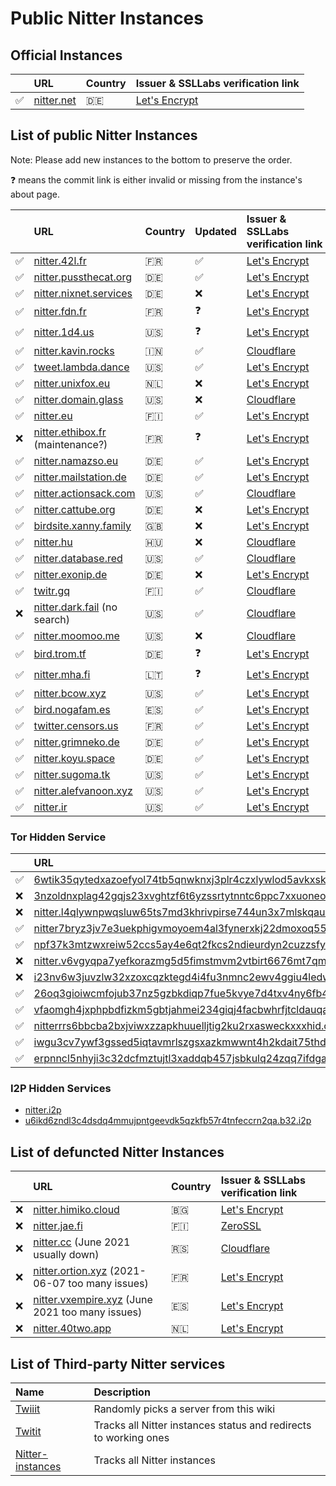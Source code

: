 # Public Nitter Instances

## Official Instances

|         | URL                               | Country | Issuer & SSLLabs verification&nbsp;link                                    |
| :------ | :-------------------------------- | :------ | :------------------------------------------------------------------------- |
| &#9989; | [nitter.net](https://nitter.net/) | 🇩🇪      | [Let's Encrypt](https://www.ssllabs.com/ssltest/analyze.html?d=nitter.net) |

## List of public Nitter Instances

Note: Please add new instances to the bottom to preserve the order.

<!--
- nitter.snopyta.org admin ask us to "hide it from the top, otherwise it might get as popular as invidious"
-->

❓ means the commit link is either invalid or missing from the instance's about page.

|     | URL                                                           | Country    | Updated | Issuer & SSLLabs verification&nbsp;link                                                |
| :-- | :------------------------------------------------------------ | :--------- | :------ | :------------------------------------------------------------------------------------- |
| ✅  | [nitter.42l.fr](https://nitter.42l.fr/)                       | 🇫🇷       | ✅      | [Let's Encrypt](https://www.ssllabs.com/ssltest/analyze.html?d=nitter.42l.fr)          |
| ✅  | [nitter.pussthecat.org](https://nitter.pussthecat.org)        | 🇩🇪       | ✅      | [Let's Encrypt](https://www.ssllabs.com/ssltest/analyze.html?d=nitter.pussthecat.org)  |
| ✅  | [nitter.nixnet.services](https://nitter.nixnet.services/)     | 🇩🇪       | ❌      | [Let's Encrypt](https://www.ssllabs.com/ssltest/analyze.html?d=nitter.nixnet.services) |
| ✅  | [nitter.fdn.fr](https://nitter.fdn.fr/)                       | 🇫🇷       | ❓      | [Let's Encrypt](https://www.ssllabs.com/ssltest/analyze.html?d=nitter.fdn.fr)          |
| ✅  | [nitter.1d4.us](https://nitter.1d4.us/)                       | 🇺🇸       | ❓      | [Let's Encrypt](https://www.ssllabs.com/ssltest/analyze.html?d=nitter.1d4.us)          |
| ✅  | [nitter.kavin.rocks](https://nitter.kavin.rocks)              | 🇮🇳       | ✅      | [Cloudflare](https://www.ssllabs.com/ssltest/analyze.html?d=nitter.kavin.rocks)        |
| ✅  | [tweet.lambda.dance](https://tweet.lambda.dance)              | 🇺🇸       | ✅      | [Let's Encrypt](https://www.ssllabs.com/ssltest/analyze.html?d=tweet.lambda.dance)               |
| ✅  | [nitter.unixfox.eu](https://nitter.unixfox.eu)                | 🇳🇱       | ❌      | [Let's Encrypt](https://www.ssllabs.com/ssltest/analyze.html?d=nitter.unixfox.eu)      |
| ✅  | [nitter.domain.glass](https://nitter.domain.glass)            | 🇺🇸       | ❌      | [Cloudflare](https://www.ssllabs.com/ssltest/analyze.html?d=nitter.domain.glass)       |
| ✅  | [nitter.eu](https://nitter.eu)                                | 🇫🇮       | ✅      | [Let's Encrypt](https://www.ssllabs.com/ssltest/analyze.html?d=nitter.eu)              |
| ❌  | [nitter.ethibox.fr](https://nitter.ethibox.fr) (maintenance?) | 🇫🇷       | ❓      | [Let's Encrypt](https://www.ssllabs.com/ssltest/analyze.html?d=nitter.ethibox.fr)   |
| ✅  | [nitter.namazso.eu](https://nitter.namazso.eu)                | 🇩🇪       | ✅      | [Let's Encrypt](https://www.ssllabs.com/ssltest/analyze.html?d=nitter.namazso.eu)      |
| ✅  | [nitter.mailstation.de](https://nitter.mailstation.de)        | 🇩🇪       | ✅      | [Let's Encrypt](https://www.ssllabs.com/ssltest/analyze.html?d=nitter.mailstation.de)  |
| ✅  | [nitter.actionsack.com](https://nitter.actionsack.com)        | 🇺🇸       | ✅      | [Cloudflare](https://www.ssllabs.com/ssltest/analyze.html?d=nitter.actionsack.com)     |
| ✅  | [nitter.cattube.org](https://nitter.cattube.org/)             | 🇩🇪       | ❌      | [Let's Encrypt](https://www.ssllabs.com/ssltest/analyze.html?d=nitter.cattube.org)     |
| ✅  | [birdsite.xanny.family](https://birdsite.xanny.family)        | 🇬🇧       | ❌      | [Let's Encrypt](https://www.ssllabs.com/ssltest/analyze.html?d=birdsite.xanny.family)  |
| ✅  | [nitter.hu](https://nitter.hu)                                | 🇭🇺       | ❌      | [Cloudflare](https://www.ssllabs.com/ssltest/analyze.html?d=nitter.hu)                 |
| ✅  | [nitter.database.red](https://nitter.database.red)            | 🇺🇸       | ✅      | [Cloudflare](https://www.ssllabs.com/ssltest/analyze.html?d=nitter.database.red)       |
| ✅  | [nitter.exonip.de](https://nitter.exonip.de/)                 | 🇩🇪       | ❌      | [Let's Encrypt](https://www.ssllabs.com/ssltest/analyze.html?d=nitter.exonip.de)       |
| ✅  | [twitr.gq](https://twitr.gq/)                                 | 🇫🇮       | ✅      | [Cloudflare](https://www.ssllabs.com/ssltest/analyze.html?d=twitr.gq)                  |
| ❌  | [nitter.dark.fail](https://nitter.dark.fail) (no search)      | 🇺🇸       | ✅      | [Cloudflare](https://www.ssllabs.com/ssltest/analyze.html?d=nitter.dark.fail)          |
| ✅  | [nitter.moomoo.me](https://nitter.moomoo.me)                  | 🇺🇸       | ❌      | [Cloudflare](https://www.ssllabs.com/ssltest/analyze.html?d=nitter.moomoo.me)          |
| ✅  | [bird.trom.tf](https://bird.trom.tf/)                         | 🇩🇪       | ❓      | [Let's Encrypt](https://www.ssllabs.com/ssltest/analyze.html?d=bird.trom.tf)      |
| ✅  | [nitter.mha.fi](https://nitter.mha.fi)                        | 🇱🇹       | ❓      | [Let's Encrypt](https://www.ssllabs.com/ssltest/analyze.html?d=nitter.mha.fi)      |
| ✅  | [nitter.bcow.xyz](https://nitter.bcow.xyz)                    | 🇺🇸       | ✅      | [Let's Encrypt](https://www.ssllabs.com/ssltest/analyze.html?d=nitter.bcow.xyz)      |
| ✅  | [bird.nogafam.es](https://bird.nogafam.es)                    | 🇪🇸       | ✅      | [Let's Encrypt](https://www.ssllabs.com/ssltest/analyze.html?d=bird.nogafam.es)      |
| ✅  | [twitter.censors.us](https://twitter.censors.us)              | 🇫🇷       | ✅      | [Let's Encrypt](https://www.ssllabs.com/ssltest/analyze.html?d=twitter.censors.us)      |
| ✅  | [nitter.grimneko.de](https://nitter.grimneko.de)              | 🇩🇪       | ✅      | [Let's Encrypt](https://www.ssllabs.com/ssltest/analyze.html?d=nitter.grimneko.de)      |
| ✅ | [nitter.koyu.space](https://nitter.koyu.space/)                | 🇩🇪       | ✅      | [Let's Encrypt](https://www.ssllabs.com/ssltest/analyze.html?d=nitter.koyu.space)   |
| ✅ | [nitter.sugoma.tk](https://nitter.sugoma.tk/)                | 🇺🇸       | ✅      | [Let's Encrypt](https://www.ssllabs.com/ssltest/analyze.html?d=nitter.sugoma.tk)   |
| ✅ | [nitter.alefvanoon.xyz](https://nitter.alefvanoon.xyz/)                | 🇺🇸       | ✅      | [Let's Encrypt](https://www.ssllabs.com/ssltest/analyze.html?d=nitter.alefvanoon.xyz)   |
| ✅ | [nitter.ir](https://nitter.ir/)                | 🇺🇸       | ✅      | [Let's Encrypt](https://www.ssllabs.com/ssltest/analyze.html?d=nitter.ir)   |

### Tor Hidden Service

|     | URL                                                                                                                                                    |
| :-- | :----------------------------------------------------------------------------------------------------------------------------------------------------- |
| ✅  | [6wtik35qytedxazoefyol74tb5qnwknxj3plr4czxlywlod5avkxskyd.onion](http://6wtik35qytedxazoefyol74tb5qnwknxj3plr4czxlywlod5avkxskyd.onion/)               |
| ❌  | [3nzoldnxplag42gqjs23xvghtzf6t6yzssrtytnntc6ppc7xxuoneoad.onion](http://3nzoldnxplag42gqjs23xvghtzf6t6yzssrtytnntc6ppc7xxuoneoad.onion/)               |
| ❌  | [nitter.l4qlywnpwqsluw65ts7md3khrivpirse744un3x7mlskqauz5pyuzgqd.onion](http://nitter.l4qlywnpwqsluw65ts7md3khrivpirse744un3x7mlskqauz5pyuzgqd.onion/) |
| ✅  | [nitter7bryz3jv7e3uekphigvmoyoem4al3fynerxkj22dmoxoq553qd.onion](http://nitter7bryz3jv7e3uekphigvmoyoem4al3fynerxkj22dmoxoq553qd.onion/)               |
| ✅  | [npf37k3mtzwxreiw52ccs5ay4e6qt2fkcs2ndieurdyn2cuzzsfyfvid.onion](http://npf37k3mtzwxreiw52ccs5ay4e6qt2fkcs2ndieurdyn2cuzzsfyfvid.onion/)               |
| ❌  | [nitter.v6vgyqpa7yefkorazmg5d5fimstmvm2vtbirt6676mt7qmllrcnwycqd.onion](http://nitter.v6vgyqpa7yefkorazmg5d5fimstmvm2vtbirt6676mt7qmllrcnwycqd.onion/) |
| ❌  | [i23nv6w3juvzlw32xzoxcqzktegd4i4fu3nmnc2ewv4ggiu4ledwklad.onion](http://i23nv6w3juvzlw32xzoxcqzktegd4i4fu3nmnc2ewv4ggiu4ledwklad.onion/)               |
| ✅  | [26oq3gioiwcmfojub37nz5gzbkdiqp7fue5kvye7d4txv4ny6fb4wwid.onion](http://26oq3gioiwcmfojub37nz5gzbkdiqp7fue5kvye7d4txv4ny6fb4wwid.onion/)               |
| ✅  | [vfaomgh4jxphpbdfizkm5gbtjahmei234giqj4facbwhrfjtcldauqad.onion](http://vfaomgh4jxphpbdfizkm5gbtjahmei234giqj4facbwhrfjtcldauqad.onion/)               |
| ✅  | [nitterrrs6bbcba2bxjviwxzzapkhuuelljtig2ku2rxasweckxxxhid.onion](http://nitterrrs6bbcba2bxjviwxzzapkhuuelljtig2ku2rxasweckxxxhid.onion/)               |
| ✅  | [iwgu3cv7ywf3gssed5iqtavmrlszgsxazkmwwnt4h2kdait75thdyrqd.onion](http://iwgu3cv7ywf3gssed5iqtavmrlszgsxazkmwwnt4h2kdait75thdyrqd.onion/)               |
| ✅  | [erpnncl5nhyji3c32dcfmztujtl3xaddqb457jsbkulq24zqq7ifdgad.onion](http://erpnncl5nhyji3c32dcfmztujtl3xaddqb457jsbkulq24zqq7ifdgad.onion/)               |

### I2P Hidden Services

-   [nitter.i2p](http://axd6uavsstsrvstva4mzlzh4ct76rc6zdug3nxdgeitrzczhzf4q.b32.i2p/)
-   [u6ikd6zndl3c4dsdq4mmujpntgeevdk5qzkfb57r4tnfeccrn2qa.b32.i2p](http://u6ikd6zndl3c4dsdq4mmujpntgeevdk5qzkfb57r4tnfeccrn2qa.b32.i2p/)

## List of defuncted Nitter Instances

|    | URL                                                                            | Country | Issuer & SSLLabs verification&nbsp;link                                             |
| :- | :----------------------------------------------------------------------------- | :------ | :---------------------------------------------------------------------------------- |
| ❌ | [nitter.himiko.cloud](https://nitter.himiko.cloud)                             | 🇧🇬    | [Let's Encrypt](https://www.ssllabs.com/ssltest/analyze.html?d=nitter.himiko.cloud) |
| ❌ | [nitter.jae.fi](https://nitter.jae.fi)                                         | 🇫🇮    | [ZeroSSL](https://www.ssllabs.com/ssltest/analyze.html?d=nitter.jae.fi)             |
| ❌ | [nitter.cc](https://nitter.cc) (June 2021 usually down)                        | 🇷🇸    | [Cloudflare](https://www.ssllabs.com/ssltest/analyze.html?d=nitter.cc)              |
| ❌ | [nitter.ortion.xyz](https://nitter.ortion.xyz/) (2021-06-07 too many issues)   | 🇫🇷    | [Let's Encrypt](https://www.ssllabs.com/ssltest/analyze.html?d=nitter.ortion.xyz)   |
| ❌ | [nitter.vxempire.xyz](https://nitter.vxempire.xyz) (June 2021 too many issues) | 🇪🇸    | [Let's Encrypt](https://www.ssllabs.com/ssltest/analyze.html?d=nitter.vxempire.xyz) |
| ❌ | [nitter.40two.app](https://nitter.40two.app)                                   | 🇳🇱    | [Let's Encrypt](https://www.ssllabs.com/ssltest/analyze.html?d=nitter.40two.app)    |

## List of Third-party Nitter services

| Name                                                          | Description                                                      |
| :------------------------------------------------------------ | :--------------------------------------------------------------- |
| [Twiiit](https://twiiit.com)                                  | Randomly picks a server from this wiki                           |
| [Twitit](https://twitit.gq)                                   | Tracks all Nitter instances status and redirects to working ones |
| [Nitter-instances](https://github.com/xnaas/nitter-instances) | Tracks all Nitter instances                                      |
